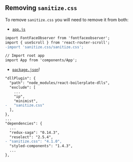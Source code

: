 ## Removing `sanitize.css`

To remove `sanitize.css` you will need to remove it from both:
- [`app.js`](../../app/app.js)
```diff
import FontFaceObserver from 'fontfaceobserver';
import { useScroll } from 'react-router-scroll';
-import 'sanitize.css/sanitize.css';

// Import root app
import App from 'components/App';
```

- [`package.json`](../../package.json)!
```diff
"dllPlugin": {
  "path": "node_modules/react-boilerplate-dlls",
  "exclude": [
    ...
    "ip",
    "minimist",
-   "sanitize.css"
  ],
},
...
"dependencies": {
  ...
  "redux-saga": "0.14.3",
  "reselect": "2.5.4",
- "sanitize.css": "4.1.0",
  "styled-components": "1.4.3",
  ...
},
```
